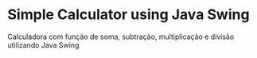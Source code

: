 # Simple Calculator using Java Swing

Calculadora com função de soma, subtração, multiplicação e divisão utilizando Java Swing
